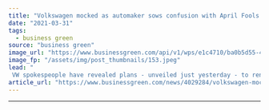 ```yaml
---
title: "Volkswagen mocked as automaker sows confusion with April Fools' Day name-change"
date: "2021-03-31"
tags: 
  - business green
source: "business green"
image_url: "https://www.businessgreen.com/api/v1/wps/e1c4710/ba0b5d55-4cdb-426f-b90c-6a38889be85e/8/volkswagen-generic-2015-v2-185x114.jpeg"
image_fp: "/assets/img/post_thumbnails/153.jpeg"
lead: "
 VW spokespeople have revealed plans - unveiled just yesterday - to rename US branch 'Voltswagen' were a marketing stunt ..."
article_url: "https://www.businessgreen.com/news/4029284/volkswagen-mocked-automaker-sows-confusion-april-fools-day-change"
---
```


---
